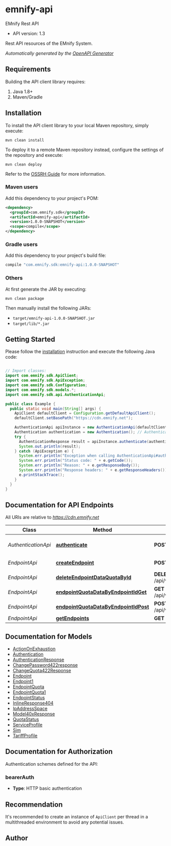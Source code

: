 # emnify-api

EMnify Rest API
- API version: 1.3

Rest API resources of the EMnify System.


*Automatically generated by the [OpenAPI Generator](https://openapi-generator.tech)*


## Requirements

Building the API client library requires:
1. Java 1.8+
2. Maven/Gradle

## Installation

To install the API client library to your local Maven repository, simply execute:

```shell
mvn clean install
```

To deploy it to a remote Maven repository instead, configure the settings of the repository and execute:

```shell
mvn clean deploy
```

Refer to the [OSSRH Guide](http://central.sonatype.org/pages/ossrh-guide.html) for more information.

### Maven users

Add this dependency to your project's POM:

```xml
<dependency>
  <groupId>com.emnify.sdk</groupId>
  <artifactId>emnify-api</artifactId>
  <version>1.0.0-SNAPSHOT</version>
  <scope>compile</scope>
</dependency>
```

### Gradle users

Add this dependency to your project's build file:

```groovy
compile "com.emnify.sdk:emnify-api:1.0.0-SNAPSHOT"
```

### Others

At first generate the JAR by executing:

```shell
mvn clean package
```

Then manually install the following JARs:

* `target/emnify-api-1.0.0-SNAPSHOT.jar`
* `target/lib/*.jar`

## Getting Started

Please follow the [installation](#installation) instruction and execute the following Java code:

```java

// Import classes:
import com.emnify.sdk.ApiClient;
import com.emnify.sdk.ApiException;
import com.emnify.sdk.Configuration;
import com.emnify.sdk.models.*;
import com.emnify.sdk.api.AuthenticationApi;

public class Example {
  public static void main(String[] args) {
    ApiClient defaultClient = Configuration.getDefaultApiClient();
    defaultClient.setBasePath("https://cdn.emnify.net");

    AuthenticationApi apiInstance = new AuthenticationApi(defaultClient);
    Authentication authentication = new Authentication(); // Authentication | 
    try {
      AuthenticationResponse result = apiInstance.authenticate(authentication);
      System.out.println(result);
    } catch (ApiException e) {
      System.err.println("Exception when calling AuthenticationApi#authenticate");
      System.err.println("Status code: " + e.getCode());
      System.err.println("Reason: " + e.getResponseBody());
      System.err.println("Response headers: " + e.getResponseHeaders());
      e.printStackTrace();
    }
  }
}

```

## Documentation for API Endpoints

All URIs are relative to *https://cdn.emnify.net*

Class | Method | HTTP request | Description
------------ | ------------- | ------------- | -------------
*AuthenticationApi* | [**authenticate**](docs/AuthenticationApi.md#authenticate) | **POST** /api/v1/authenticate | Retrieve Authentication Token
*EndpointApi* | [**createEndpoint**](docs/EndpointApi.md#createEndpoint) | **POST** /api/v1/endpoint | Create Endpoint
*EndpointApi* | [**deleteEndpointDataQuotaById**](docs/EndpointApi.md#deleteEndpointDataQuotaById) | **DELETE** /api/v1/endpoint/{endpoint_id}/quota/data | Remove Data Quota
*EndpointApi* | [**endpointQuotaDataByEndpointIdGet**](docs/EndpointApi.md#endpointQuotaDataByEndpointIdGet) | **GET** /api/v1/endpoint/{endpoint_id}/quota/data | Retrieve Data Quota details
*EndpointApi* | [**endpointQuotaDataByEndpointIdPost**](docs/EndpointApi.md#endpointQuotaDataByEndpointIdPost) | **POST** /api/v1/endpoint/{endpoint_id}/quota/data | Set Data Quota
*EndpointApi* | [**getEndpoints**](docs/EndpointApi.md#getEndpoints) | **GET** /api/v1/endpoint | List Endpoints


## Documentation for Models

 - [ActionOnExhaustion](docs/ActionOnExhaustion.md)
 - [Authentication](docs/Authentication.md)
 - [AuthenticationResponse](docs/AuthenticationResponse.md)
 - [ChangePassword422response](docs/ChangePassword422response.md)
 - [ChangeQuota422Response](docs/ChangeQuota422Response.md)
 - [Endpoint](docs/Endpoint.md)
 - [Endpoint1](docs/Endpoint1.md)
 - [EndpointQuota](docs/EndpointQuota.md)
 - [EndpointQuota1](docs/EndpointQuota1.md)
 - [EndpointStatus](docs/EndpointStatus.md)
 - [InlineResponse404](docs/InlineResponse404.md)
 - [IpAddressSpace](docs/IpAddressSpace.md)
 - [Model40xResponse](docs/Model40xResponse.md)
 - [QuotaStatus](docs/QuotaStatus.md)
 - [ServiceProfile](docs/ServiceProfile.md)
 - [Sim](docs/Sim.md)
 - [TariffProfile](docs/TariffProfile.md)


## Documentation for Authorization

Authentication schemes defined for the API:
### bearerAuth

- **Type**: HTTP basic authentication


## Recommendation

It's recommended to create an instance of `ApiClient` per thread in a multithreaded environment to avoid any potential issues.

## Author



